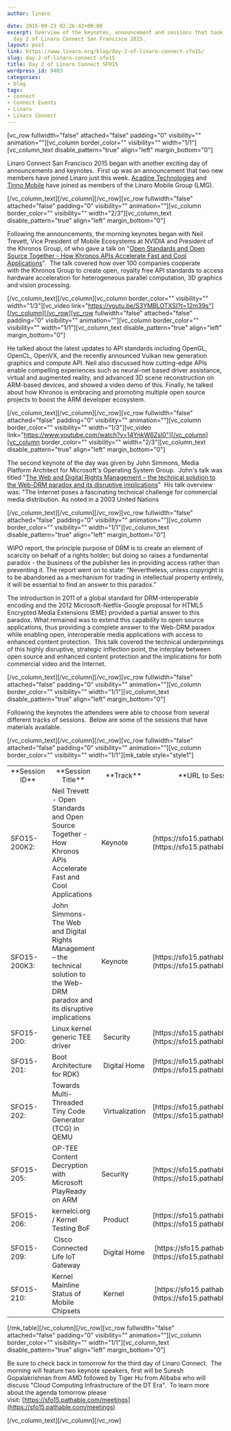 ```yaml
---
author: linaro

date: 2015-09-23 02:26:42+00:00
excerpt: Overview of the keynotes, announcement and sessions that took place during
  day 2 of Linaro Connect San Francisco 2015.
layout: post
link: https://www.linaro.org/blog/day-2-of-linaro-connect-sfo15/
slug: day-2-of-linaro-connect-sfo15
title: Day 2 of Linaro Connect SFO15
wordpress_id: 9403
categories:
- blog
tags:
- connect
- Connect Events
- Linaro
- Linaro Connect
---
```


[vc_row fullwidth="false" attached="false" padding="0" visibility="" animation=""][vc_column border_color="" visibility="" width="1/1"][vc_column_text disable_pattern="true" align="left" margin_bottom="0"]


Linaro Connect San Francisco 2015 began with another exciting day of announcements and keynotes.  First up was an announcement that two new members have joined Linaro just this week. [Acadine Technologies](https://youtu.be/S3YMBLOTXSI?t=3m6s) and [Tinno Mobile](https://youtu.be/5viiqYeOATI?t=1h29m16s) have joined as members of the Linaro Mobile Group (LMG).


[/vc_column_text][/vc_column][/vc_row][vc_row fullwidth="false" attached="false" padding="0" visibility="" animation=""][vc_column border_color="" visibility="" width="2/3"][vc_column_text disable_pattern="true" align="left" margin_bottom="0"]


Following the announcements, the morning keynotes began with Neil Trevett, Vice President of Mobile Ecosystems at NVIDIA and President of the Khronos Group, of who gave a talk on "[Open Standards and Open Source Together - How Khronos APIs Accelerate Fast and Cool Applications](https://youtu.be/S3YMBLOTXSI?t=12m39s)".  The talk covered how over 100 companies cooperate with the Khronos Group to create open, royalty free API standards to access hardware acceleration for heterogeneous parallel computation, 3D graphics and vision processing.


[/vc_column_text][/vc_column][vc_column border_color="" visibility="" width="1/3"][vc_video link="https://youtu.be/S3YMBLOTXSI?t=12m39s"][/vc_column][/vc_row][vc_row fullwidth="false" attached="false" padding="0" visibility="" animation=""][vc_column border_color="" visibility="" width="1/1"][vc_column_text disable_pattern="true" align="left" margin_bottom="0"]


He talked about the latest updates to API standards including OpenGL, OpenCL, OpenVX, and the recently announced Vulkan new generation graphics and compute API. Neil also discussed how cutting-edge APIs enable compelling experiences such as neural-net based driver assistance, virtual and augmented reality, and advanced 3D scene reconstruction on ARM-based devices, and showed a video demo of this. Finally, he talked about how Khronos is embracing and promoting multiple open source projects to boost the ARM developer ecosystem.


[/vc_column_text][/vc_column][/vc_row][vc_row fullwidth="false" attached="false" padding="0" visibility="" animation=""][vc_column border_color="" visibility="" width="1/3"][vc_video link="https://www.youtube.com/watch?v=14YnkW6ZsI0"][/vc_column][vc_column border_color="" visibility="" width="2/3"][vc_column_text disable_pattern="true" align="left" margin_bottom="0"]


The second keynote of the day was given by John Simmons, Media Platform Architect for Microsoft's Operating System Group.  John's talk was titled "[The Web and Digital Rights Management – the technical solution to the Web-DRM paradox and its disruptive implications](https://www.youtube.com/watch?v=14YnkW6ZsI0)"  His talk overview was: "The Internet poses a fascinating technical challenge for commercial media distribution. As noted in a 2003 United Nations


[/vc_column_text][/vc_column][/vc_row][vc_row fullwidth="false" attached="false" padding="0" visibility="" animation=""][vc_column border_color="" visibility="" width="1/1"][vc_column_text disable_pattern="true" align="left" margin_bottom="0"]


WIPO report, the principle purpose of DRM is to create an element of scarcity on behalf of a rights holder; but doing so raises a fundamental paradox - the business of the publisher lies in providing access rather than preventing it. The report went on to state: “Nevertheless, unless copyright is to be abandoned as a mechanism for trading in intellectual property entirely, it will be essential to find an answer to this paradox.”


The introduction in 2011 of a global standard for DRM-interoperable encoding and the 2012 Microsoft-Netflix-Google proposal for HTML5 Encrypted Media Extensions (EME) provided a partial answer to this paradox. What remained was to extend this capability to open source applications, thus providing a complete answer to the Web-DRM paradox while enabling open, interoperable media applications with access to enhanced content protection.  This talk covered the technical underpinnings of this highly disruptive, strategic inflection point, the interplay between open source and enhanced content protection and the implications for both commercial video and the Internet.

[/vc_column_text][/vc_column][/vc_row][vc_row fullwidth="false" attached="false" padding="0" visibility="" animation=""][vc_column border_color="" visibility="" width="1/1"][vc_column_text disable_pattern="true" align="left" margin_bottom="0"]


Following the keynotes the attendees were able to choose from several different tracks of sessions.  Below are some of the sessions that have materials available.


[/vc_column_text][/vc_column][/vc_row][vc_row fullwidth="false" attached="false" padding="0" visibility="" animation=""][vc_column border_color="" visibility="" width="1/1"][mk_table style="style1"]
<table width="1020" >
<tbody >
<tr >

<td width="90" style="text-align: center;" >**Session ID**
</td>

<td width="347" style="text-align: center;" >**Session Title**
</td>

<td width="64" style="text-align: center;" >**Track**
</td>

<td width="519" style="text-align: center;" >**URL to Session Information**
</td>
</tr>
<tr >

<td width="90" >SFO15-200K2:
</td>

<td width="347" >Neil Trevett - Open Standards and Open Source Together - How Khronos APIs Accelerate Fast and Cool Applications
</td>

<td width="64" >Keynote
</td>

<td width="519" >[https://sfo15.pathable.com/meetings/302829](https://sfo15.pathable.com/meetings/302829)
</td>
</tr>
<tr >

<td width="90" >SFO15-200K3:
</td>

<td width="347" >John Simmons- The Web and Digital Rights Management – the technical solution to the Web-DRM paradox and its disruptive implications
</td>

<td width="64" >Keynote
</td>

<td width="519" >[https://sfo15.pathable.com/meetings/302830](https://sfo15.pathable.com/meetings/302830)
</td>
</tr>
<tr >

<td width="90" >SFO15-200:
</td>

<td width="347" >Linux kernel generic TEE driver
</td>

<td width="64" > Security
</td>

<td width="519" >[https://sfo15.pathable.com/meetings/302831](https://sfo15.pathable.com/meetings/302831)
</td>
</tr>
<tr >

<td width="90" >SFO15-201:
</td>

<td width="347" >Boot Architecture for RDK)
</td>

<td width="64" > Digital Home
</td>

<td width="519" >[https://sfo15.pathable.com/meetings/302832](https://sfo15.pathable.com/meetings/302832)
</td>
</tr>
<tr >

<td width="90" >SFO15-202:
</td>

<td width="347" >Towards Multi-Threaded Tiny Code Generator (TCG) in QEMU
</td>

<td width="64" > Virtualization
</td>

<td width="519" >[https://sfo15.pathable.com/meetings/302833](https://sfo15.pathable.com/meetings/302833)
</td>
</tr>
<tr >

<td width="90" >SFO15-205:
</td>

<td width="347" >OP-TEE Content Decryption with Microsoft PlayReady on ARM
</td>

<td width="64" >Security
</td>

<td width="519" >[https://sfo15.pathable.com/meetings/302837](https://sfo15.pathable.com/meetings/302837)
</td>
</tr>
<tr >

<td width="90" >SFO15-206:
</td>

<td width="347" >kernelci.org / Kernel Testing BoF
</td>

<td width="64" > Product
</td>

<td width="519" >[https://sfo15.pathable.com/meetings/302838](https://sfo15.pathable.com/meetings/302838)
</td>
</tr>
<tr >

<td width="90" >SFO15-209:
</td>

<td width="347" > Cisco Connected Life IoT Gateway
</td>

<td width="64" > Digital Home
</td>

<td width="519" > [https://sfo15.pathable.com/meetings/302841](https://sfo15.pathable.com/meetings/302841)
</td>
</tr>
<tr >

<td width="90" >SFO15-210:
</td>

<td width="347" >Kernel Mainline Status of Mobile Chipsets
</td>

<td width="64" > Kernel
</td>

<td width="519" > [https://sfo15.pathable.com/meetings/302842](https://sfo15.pathable.com/meetings/302842)
</td>
</tr>
</tbody>
</table>
[/mk_table][/vc_column][/vc_row][vc_row fullwidth="false" attached="false" padding="0" visibility="" animation=""][vc_column border_color="" visibility="" width="1/1"][vc_column_text disable_pattern="true" align="left" margin_bottom="0"]


Be sure to check back in tomorrow for the third day of Linaro Connect.  The morning will feature two keynote speakers, first will be Suresh Gopalakrishnan from AMD followed by Tiger Hu from Alibaba who will discuss "Cloud Computing Infrastructure of the DT Era".  To learn more about the agenda tomorrow please visit: [https://sfo15.pathable.com/meetings](https://sfo15.pathable.com/meetings)


[/vc_column_text][/vc_column][/vc_row]
